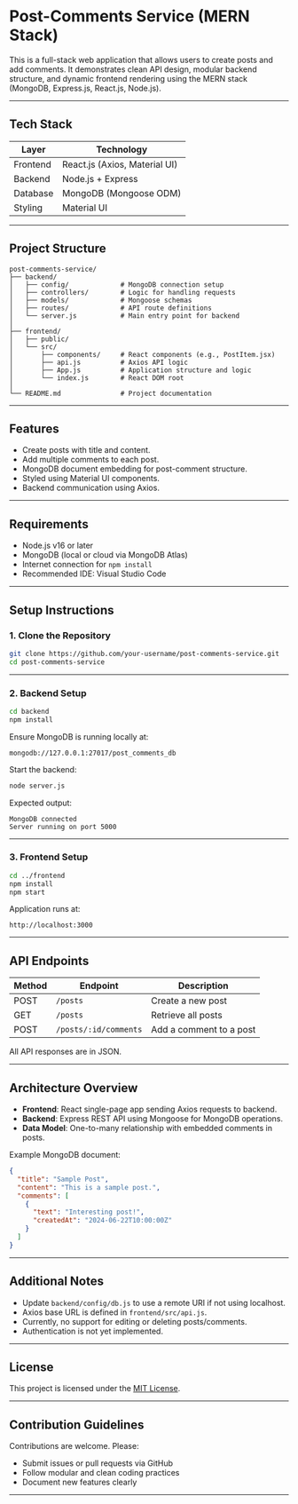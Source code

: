 # Post-Comments Service (MERN Stack)

This is a full-stack web application that allows users to create posts and add comments. It demonstrates clean API design, modular backend structure, and dynamic frontend rendering using the MERN stack (MongoDB, Express.js, React.js, Node.js).

---

## Tech Stack

| Layer    | Technology                    |
| -------- | ----------------------------- |
| Frontend | React.js (Axios, Material UI) |
| Backend  | Node.js + Express             |
| Database | MongoDB (Mongoose ODM)        |
| Styling  | Material UI                   |

---

## Project Structure

```
post-comments-service/
├── backend/
│   ├── config/             # MongoDB connection setup
│   ├── controllers/        # Logic for handling requests
│   ├── models/             # Mongoose schemas
│   ├── routes/             # API route definitions
│   └── server.js           # Main entry point for backend
│
├── frontend/
│   ├── public/
│   └── src/
│       ├── components/     # React components (e.g., PostItem.jsx)
│       ├── api.js          # Axios API logic
│       ├── App.js          # Application structure and logic
│       └── index.js        # React DOM root
│
└── README.md               # Project documentation
```

---

## Features

* Create posts with title and content.
* Add multiple comments to each post.
* MongoDB document embedding for post-comment structure.
* Styled using Material UI components.
* Backend communication using Axios.

---

## Requirements

* Node.js v16 or later
* MongoDB (local or cloud via MongoDB Atlas)
* Internet connection for `npm install`
* Recommended IDE: Visual Studio Code

---

## Setup Instructions

### 1. Clone the Repository

```bash
git clone https://github.com/your-username/post-comments-service.git
cd post-comments-service
```

---

### 2. Backend Setup

```bash
cd backend
npm install
```

Ensure MongoDB is running locally at:

```
mongodb://127.0.0.1:27017/post_comments_db
```

Start the backend:

```bash
node server.js
```

Expected output:

```
MongoDB connected
Server running on port 5000
```

---

### 3. Frontend Setup

```bash
cd ../frontend
npm install
npm start
```

Application runs at:

```
http://localhost:3000
```

---

## API Endpoints

| Method | Endpoint              | Description             |
| ------ | --------------------- | ----------------------- |
| POST   | `/posts`              | Create a new post       |
| GET    | `/posts`              | Retrieve all posts      |
| POST   | `/posts/:id/comments` | Add a comment to a post |

All API responses are in JSON.

---

## Architecture Overview

* **Frontend**: React single-page app sending Axios requests to backend.
* **Backend**: Express REST API using Mongoose for MongoDB operations.
* **Data Model**: One-to-many relationship with embedded comments in posts.

Example MongoDB document:

```json
{
  "title": "Sample Post",
  "content": "This is a sample post.",
  "comments": [
    {
      "text": "Interesting post!",
      "createdAt": "2024-06-22T10:00:00Z"
    }
  ]
}
```

---

## Additional Notes

* Update `backend/config/db.js` to use a remote URI if not using localhost.
* Axios base URL is defined in `frontend/src/api.js`.
* Currently, no support for editing or deleting posts/comments.
* Authentication is not yet implemented.

---

## License

This project is licensed under the [MIT License](LICENSE).

---

## Contribution Guidelines

Contributions are welcome. Please:

* Submit issues or pull requests via GitHub
* Follow modular and clean coding practices
* Document new features clearly

---


